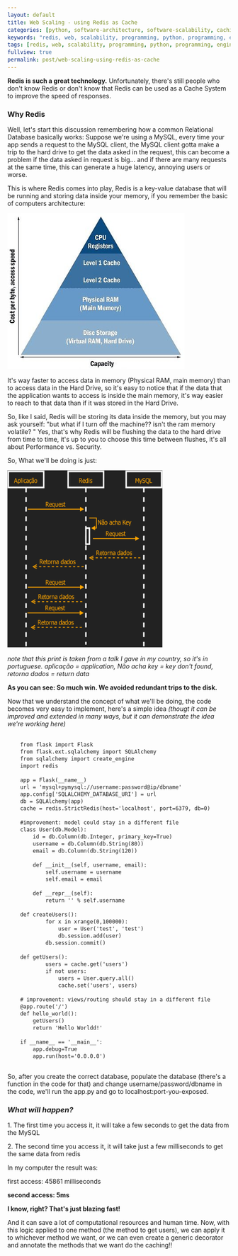 ```yaml
---
layout: default
title: Web Scaling - using Redis as Cache
categories: [python, software-architecture, software-scalability, caching]
keywords: "redis, web, scalability, programming, python, programming, engineering"
tags: [redis, web, scalability, programming, python, programming, engineering]
fullview: true
permalink: post/web-scaling-using-redis-as-cache
---
```

**Redis is such a great technology.** Unfortunately, there's still people who don't know Redis or don't know that Redis can be used as a Cache System to improve the speed of responses.

### Why Redis

Well, let's start this discussion remembering how a common Relational Database basically works: Suppose we're using a MySQL, every time your app sends a request to the MySQL client, the MySQL client gotta make a trip to the hard drive to get the data asked in the request, this can become a problem if the data asked in request is big... and if there are many requests at the same time, this can generate a huge latency, annoying users or worse.

<!--more-->

This is where Redis comes into play, Redis is a key-value database that will be running and storing data inside your memory, if you remember the basic of computers architecture:

![](/content/images/2015/06/memchart.jpg)

It's way faster to access data in memory (Physical RAM, main memory) than to access data in the Hard Drive, so it's easy to notice that if the data that the application wants to access is inside the main memory, it's way easier to reach to that data than if it was stored in the Hard Drive.

So, like I said, Redis will be storing its data inside the memory, but you may ask yourself: "but what if I turn off the machine?? isn't the ram memory volatile? " Yes, that's why Redis will be flushing the data to the hard drive from time to time, it's up to you to choose this time between flushes, it's all about Performance vs. Security.

So, What we'll be doing is just:

<img src="/content/images/2015/06/atv1.png" width="350" height="400"/>

_note that this print is taken from a talk I gave in my country, so it's in portuguese. aplicação = application, Não acha key = key don't found, retorna dados = return data_

**As you can see: So much win. We avoided redundant trips to the disk.**

Now that we understand the concept of what we'll be doing, the code becomes very easy to implement, here's a simple idea _(thougt it can be improved and extended in many ways, but it can demonstrate the idea we're working here)_

<pre>
<code class="python hljs">
    from flask import Flask
    from flask.ext.sqlalchemy import SQLAlchemy
    from sqlalchemy import create_engine
    import redis

    app = Flask(__name__)
    url = 'mysql+pymysql://username:password@ip/dbname'
    app.config['SQLALCHEMY_DATABASE_URI'] = url
    db = SQLAlchemy(app)
    cache = redis.StrictRedis(host='localhost', port=6379, db=0)

    #improvement: model could stay in a different file
    class User(db.Model):
        id = db.Column(db.Integer, primary_key=True)
        username = db.Column(db.String(80))
        email = db.Column(db.String(120))

        def __init__(self, username, email):
            self.username = username
            self.email = email

        def __repr__(self):
            return '' % self.username

    def createUsers():
            for x in xrange(0,100000):
                user = User('test', 'test')
                db.session.add(user)
            db.session.commit()

    def getUsers():
            users = cache.get('users')
            if not users:
                users = User.query.all()
                cache.set('users', users)

    # improvement: views/routing should stay in a different file
    @app.route('/')
    def hello_world():
        getUsers()
        return 'Hello Worldd!'

    if __name__ == '__main__':
        app.debug=True
        app.run(host='0.0.0.0')
</code>
</pre>

So, after you create the correct database, populate the database (there's a function in the code for that) and change username/password/dbname in the code, we'll run the app.py and go to localhost:port-you-exposed.

### _What will happen?_

1\. The first time you access it, it will take a few seconds to get the data from the MySQL

2\. The second time you access it, it will take just a few milliseconds to get the same data from redis

In my computer the result was:

first access: 45861 milliseconds

**second access: 5ms**

**I know, right? That's just blazing fast!**

And it can save a lot of computational resources and human time. Now, with this logic applied to one method (the method to get users), we can apply it to whichever method we want, or we can even create a generic decorator and annotate the methods that we want do the caching!!
